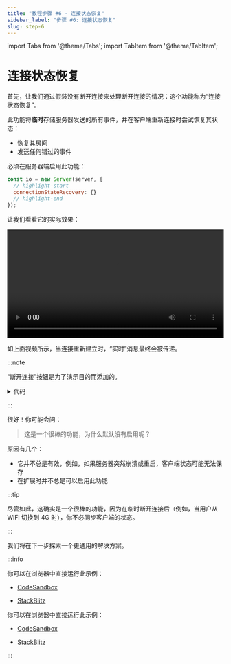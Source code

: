 ```yaml
---
title: "教程步骤 #6 - 连接状态恢复"
sidebar_label: "步骤 #6: 连接状态恢复"
slug: step-6
---
```


import Tabs from '@theme/Tabs';
import TabItem from '@theme/TabItem';

# 连接状态恢复

首先，让我们通过假装没有断开连接来处理断开连接的情况：这个功能称为“连接状态恢复”。

此功能将**临时**存储服务器发送的所有事件，并在客户端重新连接时尝试恢复其状态：

- 恢复其房间
- 发送任何错过的事件

必须在服务器端启用此功能：

```js title="index.js"
const io = new Server(server, {
  // highlight-start
  connectionStateRecovery: {}
  // highlight-end
});
```

让我们看看它的实际效果：

<video controls width="100%"><source src="/videos/tutorial/connection-state-recovery.mp4" /></video>

如上面视频所示，当连接重新建立时，“实时”消息最终会被传递。

:::note

“断开连接”按钮是为了演示目的而添加的。

<details className="changelog">
    <summary>代码</summary>

<Tabs groupId="syntax">
  <TabItem value="es6" label="ES6" default>

```html
<form id="form" action="">
  <input id="input" autocomplete="off" /><button>发送</button>
  // highlight-start
  <button id="toggle-btn">断开连接</button>
  // highlight-end
</form>

<script>
  // highlight-start
  const toggleButton = document.getElementById('toggle-btn');

  toggleButton.addEventListener('click', (e) => {
    e.preventDefault();
    if (socket.connected) {
      toggleButton.innerText = '连接';
      socket.disconnect();
    } else {
      toggleButton.innerText = '断开连接';
      socket.connect();
    }
  });
  // highlight-end
</script>
```

  </TabItem>
  <TabItem value="es5" label="ES5">

```html
<form id="form" action="">
  <input id="input" autocomplete="off" /><button>发送</button>
  // highlight-start
  <button id="toggle-btn">断开连接</button>
  // highlight-end
</form>

<script>
  // highlight-start
  var toggleButton = document.getElementById('toggle-btn');

  toggleButton.addEventListener('click', function(e) {
    e.preventDefault();
    if (socket.connected) {
      toggleButton.innerText = '连接';
      socket.disconnect();
    } else {
      toggleButton.innerText = '断开连接';
      socket.connect();
    }
  });
  // highlight-end
</script>
```

  </TabItem>
</Tabs>
</details>

:::

很好！你可能会问：

> 这是一个很棒的功能，为什么默认没有启用呢？

原因有几个：

- 它并不总是有效，例如，如果服务器突然崩溃或重启，客户端状态可能无法保存
- 在扩展时并不总是可以启用此功能

:::tip

尽管如此，这确实是一个很棒的功能，因为在临时断开连接后（例如，当用户从 WiFi 切换到 4G 时），你不必同步客户端的状态。

:::

我们将在下一步探索一个更通用的解决方案。

:::info

<Tabs groupId="lang">
  <TabItem value="cjs" label="CommonJS" default attributes={{ className: 'display-none' }}>

你可以在浏览器中直接运行此示例：

- [CodeSandbox](https://codesandbox.io/p/sandbox/github/socketio/chat-example/tree/cjs/step6?file=index.js)
- [StackBlitz](https://stackblitz.com/github/socketio/chat-example/tree/cjs/step6?file=index.js)


  </TabItem>
  <TabItem value="mjs" label="ES modules" attributes={{ className: 'display-none' }}>

你可以在浏览器中直接运行此示例：

- [CodeSandbox](https://codesandbox.io/p/sandbox/github/socketio/chat-example/tree/esm/step6?file=index.js)
- [StackBlitz](https://stackblitz.com/github/socketio/chat-example/tree/esm/step6?file=index.js)


  </TabItem>
</Tabs>

:::